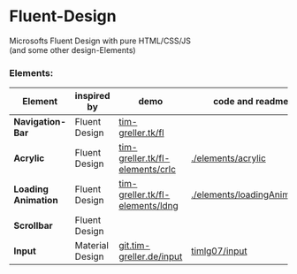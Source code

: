 # Fluent-Design
Microsofts Fluent Design with pure HTML/CSS/JS  
(and some other design-Elements)

### Elements:
| Element               | inspired by     | demo | code and readme |
| --------------------- | --------------- | ---- | ------ |
| __Navigation-Bar__    | Fluent Design   | [tim-greller.tk/fl](http://tim-greller.tk/fl) |
| __Acrylic__           | Fluent Design   | [tim-greller.tk/fl-elements/crlc](http://tim-greller.tk/fl-elements/crlc/)| [./elements/acrylic](elements/acrylic) |
| __Loading Animation__ | Fluent Design   | [tim-greller.tk/fl-elements/ldng](http://tim-greller.tk/fl-elements/ldng/)| [./elements/loadingAnimation](elements/loadingAnimation) |
| __Scrollbar__         | Fluent Design   |
| __Input__             | Material Design | [git.tim-greller.de/input](https://tim-greller.de/git/input/)| [timlg07/input](https://github.com/timlg07/input) |
